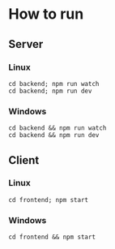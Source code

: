 # How to run

## Server

### Linux

```
cd backend; npm run watch
cd backend; npm run dev
```

### Windows

```
cd backend && npm run watch
cd backend && npm run dev
```

## Client

### Linux

```
cd frontend; npm start
```

### Windows

```
cd frontend && npm start
```
